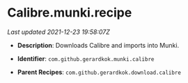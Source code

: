 # Calibre.munki.recipe

_Last updated 2021-12-23 19:58:07Z_

- **Description**: Downloads Calibre and imports into Munki.

- **Identifier**: `com.github.gerardkok.munki.calibre`

- **Parent Recipes**: `com.github.gerardkok.download.calibre`